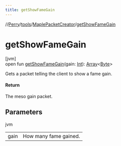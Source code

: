 ```yaml
---
title: getShowFameGain
---
```

//[Perry](../../../index.html)/[tools](../index.html)/[MaplePacketCreator](index.html)/[getShowFameGain](get-show-fame-gain.html)



# getShowFameGain



[jvm]\
open fun [getShowFameGain](get-show-fame-gain.html)(gain: [Int](https://kotlinlang.org/api/latest/jvm/stdlib/kotlin/-int/index.html)): [Array](https://kotlinlang.org/api/latest/jvm/stdlib/kotlin/-array/index.html)<[Byte](https://kotlinlang.org/api/latest/jvm/stdlib/kotlin/-byte/index.html)>



Gets a packet telling the client to show a fame gain.



#### Return



The meso gain packet.



## Parameters


jvm

| | |
|---|---|
| gain | How many fame gained. |




